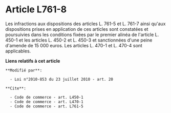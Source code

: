 # Article L761-8

Les infractions aux dispositions des articles L. 761-5 et L. 761-7 ainsi qu'aux dispositions prises en application de ces
articles sont constatées et poursuivies dans les conditions fixées par le premier alinéa de l'article L. 450-1 et les
articles L. 450-2 et L. 450-3 et sanctionnées d'une peine d'amende de 15 000 euros. Les articles L. 470-1 et L. 470-4 sont
applicables.

**Liens relatifs à cet article**

	**Modifié par**:

	  - Loi n°2010-853 du 23 juillet 2010 - art. 20

	**Cite**:

	  - Code de commerce - art. L450-1
	  - Code de commerce - art. L470-1
	  - Code de commerce - art. L761-5
